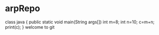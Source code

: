 # arpRepo
class java
{
public static void main(String args[])
int m=8;
int n=10;
c=m+n;
print(c);
}
welcome to git
